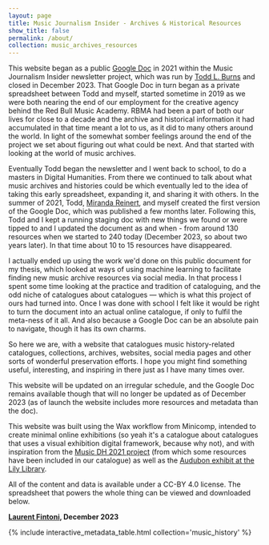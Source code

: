 ```yaml
---
layout: page
title: Music Journalism Insider - Archives & Historical Resources
show_title: false
permalink: /about/
collection: music_archives_resources
---
```


This website began as a public [Google Doc](https://docs.google.com/document/d/1n6YzY38xxPs8Uz2dNxPQgSPQTWODBfxckLueVgcb-ds/edit?usp=sharing) in 2021 within the Music Journalism Insider newsletter project, which was run by [Todd L. Burns](https://www.toddlburns.com/) and closed in December 2023. That Google Doc in turn began as a private spreadsheet between Todd and myself, started sometime in 2019 as we were both nearing the end of our employment for the creative agency behind the Red Bull Music Academy. RBMA had been a part of both our lives for close to a decade and the archive and historical information it had accumulated in that time meant a lot to us, as it did to many others around the world. In light of the somewhat somber feelings around the end of the project we set about figuring out what could be next. And that started with looking at the world of music archives. 

Eventually Todd began the newsletter and I went back to school, to do a masters in Digital Humanities. From there we continued to talk about what music archives and histories could be which eventually led to the idea of taking this early spreadsheet, expanding it, and sharing it with others. In the summer of 2021, Todd, [Miranda Reinert](https://www.mirandareinert.com/), and myself created the first version of the Google Doc, which was published a few months later. Following this, Todd and I kept a running staging doc with new things we found or were tipped to and I updated the document as and when - from around 130 resources when we started to 240 today (December 2023, so about two years later). In that time about 10 to 15 resources have disappeared.  

I actually ended up using the work we'd done on this public document for my thesis, which looked at ways of using machine learning to facilitate finding new music archive resources via social media. In that process I spent some time looking at the practice and tradition of cataloguing, and the odd niche of catalogues about catalogues — which is what this project of ours had turned into. Once I was done with school I felt like it would be right to turn the document into an actual online catalogue, if only to fulfil the meta-ness of it all. And also because a Google Doc can be an absolute pain to navigate, though it has its own charms.  

So here we are, with a website that catalogues music history-related catalogues, collections, archives, websites, social media pages and other sorts of wonderful preservation efforts. I hope you might find something useful, interesting, and inspiring in there just as I have many times over. 

This website will be updated on an irregular schedule, and the Google Doc remains available though that will no longer be updated as of December 2023 (as of launch the website includes more resources and metadata than the doc). 

This website was built using the Wax workflow from Minicomp, intended to create minimal online exhibitions (so yeah it's a catalogue about catalogues that uses a visual exhibition digital framework, because why not), and with inspiration from the [Music DH 2021 project](https://rutgersdh.github.io/musicdh/) (from which some resources have been included in our catalogue) as well as the [Audubon exhibit at the Lily Library](https://ericayhayes.github.io/audubon/). 

All of the content and data is available under a CC-BY 4.0 license. The spreadsheet that powers the whole thing can be viewed and downloaded below. 

**[Laurent Fintoni](https://laurentfintoni.com/), December 2023**

{% include interactive_metadata_table.html collection='music_history' %}